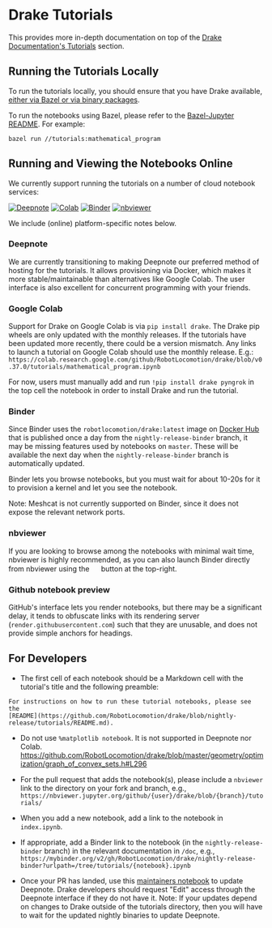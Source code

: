# Drake Tutorials

This provides more in-depth documentation on top of the
[Drake Documentation's Tutorials](https://drake.mit.edu/#tutorials) section.

## Running the Tutorials Locally

To run the tutorials locally, you should ensure that you have Drake available, [either via Bazel or via binary packages](https://drake.mit.edu/installation.html).

To run the notebooks using Bazel, please refer to the
[Bazel-Jupyter README](../tools/jupyter/README.md#running-notebooks).
For example:

```
bazel run //tutorials:mathematical_program
```

## Running and Viewing the Notebooks Online

We currently support running the tutorials on a number of cloud notebook services:

[![Deepnote](https://deepnote.com/buttons/launch-in-deepnote-white-small.svg)](https://deepnote.com/project/Tutorials-K0_FCa7yQX2kDWBx3-2RmQ/%2Findex.ipynb)
[![Colab](https://colab.research.google.com/assets/colab-badge.svg)](https://colab.research.google.com/github/RobotLocomotion/drake/blob/v0.37.0/tutorials/mathematical_program.ipynb)
[![Binder](https://mybinder.org/badge_logo.svg)](https://mybinder.org/v2/gh/RobotLocomotion/drake/nightly-release-binder?urlpath=/tree/tutorials/index.ipynb)
[![nbviewer](https://img.shields.io/badge/view%20on-nbviewer-brightgreen.svg)](https://nbviewer.jupyter.org/github/RobotLocomotion/drake/blob/nightly-release/tutorials/index.ipynb)

<!-- TODO(russt): Update colab link to index.ipynb instead of mathematical_program.ipynb once v0.38 is released. -->

We include (online) platform-specific notes below.

### Deepnote

We are currently transitioning to making Deepnote our preferred method of
hosting for the tutorials.  It allows provisioning via Docker, which makes it
more stable/maintainable than alternatives like Google Colab.  The user
interface is also excellent for concurrent programming with your friends.

### Google Colab

Support for Drake on Google Colab is via `pip install drake`. The Drake pip
wheels are only updated with the monthly releases. If the tutorials have been
updated more recently, there could be a version mismatch. Any links to launch a
tutorial on Google Colab should use the monthly release.  E.g.:
`https://colab.research.google.com/github/RobotLocomotion/drake/blob/v0.37.0/tutorials/mathematical_program.ipynb`

For now, users must manually add and run `!pip install drake pyngrok` in the top cell
the notebook in order to install Drake and run the tutorial.
<!-- TODO(russt): Add a commented out `!pip install ...` cell at the top of each notebook -->

### Binder

Since Binder uses the `robotlocomotion/drake:latest` image on
[Docker Hub](https://hub.docker.com/r/robotlocomotion/drake) that is published
once a day from the `nightly-release-binder` branch, it may be missing features
used by notebooks on `master`. These will be available the next day when the
`nightly-release-binder` branch is automatically updated.

Binder lets you browse notebooks, but you must wait for about 10-20s for
it to provision a kernel and let you see the notebook.

Note: Meshcat is not currently supported on Binder, since it does not expose the relevant network ports.
<!-- TODO(russt) -- this would almost certainly work with ngrok, if we want to handle Binder in the StartMeshcat logic.  But Binder support will likely be dropped soon. -->

### nbviewer

If you are looking to browse among the notebooks with minimal wait time,
nbviewer is highly recommended, as you can also launch Binder directly from
nbviewer using the
<img width="15px" height="15px"
    src="https://nbviewer.jupyter.org/static/img/icon-binder-color.png"/>
button at the top-right.

### Github notebook preview

GitHub's interface lets you render notebooks,
but there may be a significant delay, it tends to obfuscate links with its
rendering server (`render.githubusercontent.com`) such that they are unusable,
and does not provide simple anchors for headings.

## For Developers

- The first cell of each notebook should be a Markdown cell with the tutorial's title and
  the following preamble:
```
For instructions on how to run these tutorial notebooks, please see the
[README](https://github.com/RobotLocomotion/drake/blob/nightly-release/tutorials/README.md).
```

- Do not use `%matplotlib notebook`.  It is not supported in Deepnote nor Colab.
https://github.com/RobotLocomotion/drake/blob/master/geometry/optimization/graph_of_convex_sets.h#L296

- For the pull request that adds the notebook(s), please include a `nbviewer`
link to the directory on your fork and branch, e.g.,
`https://nbviewer.jupyter.org/github/{user}/drake/blob/{branch}/tutorials/`

- When you add a new notebook, add a link to the notebook in `index.ipynb`.
  
- If appropriate, add a Binder link to the notebook (in the `nightly-release-binder`
branch) in the relevant documentation in `/doc`, e.g.,
`https://mybinder.org/v2/gh/RobotLocomotion/drake/nightly-release-binder?urlpath=/tree/tutorials/{notebook}.ipynb`
<!-- TODO(russt): Update this recommendation to have links go to Deepnote instead of Binder -->

- Once your PR has landed, use this [maintainers
  notebook](https://deepnote.com/project/Tutorials-K0_FCa7yQX2kDWBx3-2RmQ/%2F.for_maintainers.ipynb)
  to update Deepnote.  Drake developers should request "Edit" access through the
  Deepnote interface if they do not have it.  Note: If your updates depend on
  changes to Drake outside of the tutorials directory, then you will have to
  wait for the updated nightly binaries to update Deepnote.
